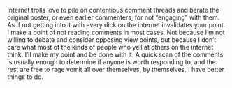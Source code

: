 Internet trolls love to pile on contentious comment threads and berate the original poster, or even earlier commenters, for not “engaging” with them. 
As if not getting into it with every dick on the internet invalidates your point.
I make a point of not reading comments in most cases.
Not because I’m not willing to debate and consider opposing view points, but because I don’t care what most of the kinds of people who yell at others on the internet think.
I’ll make my point and be done with it.
A quick scan of the comments is usually enough to determine if anyone is worth responding to, and the rest are free to rage vomit all over themselves, by themselves.
I have better things to do.